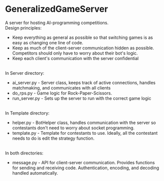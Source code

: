 # GeneralizedGameServer
A server for hosting AI-programming competitions.
<br>
Design principles:
<ul>
    <li>Keep everything as general as possible so that switching games is as easy as changing one line of code.</li>
    <li>Keep as much of the client-server communication hidden as possible. Competitors should only have to worry about their bot's logic.</li>
    <li>Keep each client's communication with the server confidential</li>
</ul>
<br>
In Server directory:
<ul>
    <li>ai_server.py - Server class, keeps track of active connections, handles matchmaking, and communicates with all clients</li>
    <li>do_rps.py - Game logic for Rock-Paper-Scissors.</li>
    <li>run_server.py - Sets up the server to run with the correct game logic</li>
</ul>
<br>
In Template directory:
<ul>
    <li>helper.py - BotHelper class, handles communication with the server so contestants don't need to worry about socket programming.</li>
    <li>template.py - Template for contestants to use. Ideally, all the contestant needs to do is edit the strategy function.</li>
</ul>
<br>
In both directories:
<ul>
    <li>message.py - API for client-server communication. Provides functions for sending and receiving code. Authentication, encoding, and decoding handled automatically.</li>
</ul>
